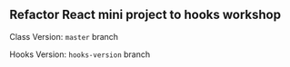 ## Refactor React mini project to hooks workshop


Class Version: `master` branch

Hooks Version: `hooks-version` branch

